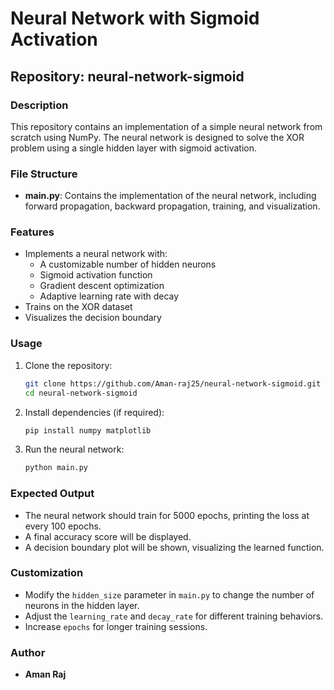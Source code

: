 # Neural Network with Sigmoid Activation

## Repository: neural-network-sigmoid

### Description
This repository contains an implementation of a simple neural network from scratch using NumPy. The neural network is designed to solve the XOR problem using a single hidden layer with sigmoid activation.

### File Structure
- **main.py**: Contains the implementation of the neural network, including forward propagation, backward propagation, training, and visualization.

### Features
- Implements a neural network with:
  - A customizable number of hidden neurons
  - Sigmoid activation function
  - Gradient descent optimization
  - Adaptive learning rate with decay
- Trains on the XOR dataset
- Visualizes the decision boundary

### Usage
1. Clone the repository:
   ```bash
   git clone https://github.com/Aman-raj25/neural-network-sigmoid.git
   cd neural-network-sigmoid
   ```
2. Install dependencies (if required):
   ```bash
   pip install numpy matplotlib
   ```
3. Run the neural network:
   ```bash
   python main.py
   ```

### Expected Output
- The neural network should train for 5000 epochs, printing the loss at every 100 epochs.
- A final accuracy score will be displayed.
- A decision boundary plot will be shown, visualizing the learned function.

### Customization
- Modify the `hidden_size` parameter in `main.py` to change the number of neurons in the hidden layer.
- Adjust the `learning_rate` and `decay_rate` for different training behaviors.
- Increase `epochs` for longer training sessions.

### Author
- **Aman Raj**

